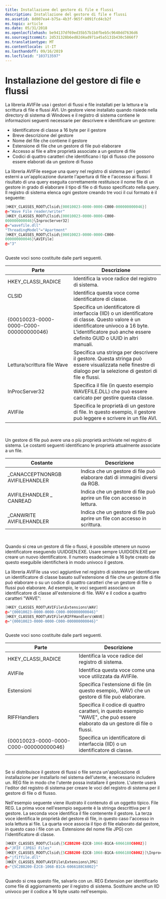 ```yaml
---
title: Installazione del gestore di file e flussi
description: Installazione del gestore di file e flussi
ms.assetid: 8d007ea4-b75a-4b3f-965f-8091fcd4cb2f
ms.topic: article
ms.date: 05/31/2018
ms.openlocfilehash: be94137df69ed35b57b1b8fbeb5c9640dd7636d6
ms.sourcegitcommit: 2d531328b6ed82d4ad971a45a5131b430c5866f7
ms.translationtype: MT
ms.contentlocale: it-IT
ms.lasthandoff: 09/16/2019
ms.locfileid: "103713597"
---
```

# <a name="file-and-stream-handler-installation"></a>Installazione del gestore di file e flussi

La libreria AVIFile usa i gestori di flussi e file installati per la lettura e la scrittura di file e flussi AVI. Un gestore viene installato quando risiede nella directory di sistema di Windows e il registro di sistema contiene le informazioni seguenti necessarie per descrivere e identificare un gestore:

-   Identificatore di classe a 16 byte per il gestore
-   Breve descrizione del gestore
-   Nome del file che contiene il gestore
-   Estensione di file che un gestore di file può elaborare
-   Accesso ai file e altre proprietà associate a un gestore di file
-   Codici di quattro caratteri che identificano i tipi di flusso che possono essere elaborati da un gestore di flusso

La libreria AVIFile esegue una query nel registro di sistema per i gestori esterni a un'applicazione durante l'apertura di file e l'accesso ai flussi. Il risultato di una query eseguita correttamente restituisce il nome file di un gestore in grado di elaborare il tipo di file o di flusso specificato nella query. Il registro di sistema elenca ogni gestore creando tre voci il cui formato è il seguente:


```C++
[HKEY_CLASSES_ROOT\Clsid\{00010023-0000-0000-C000-000000000046}] 
@="Wave File reader/writer" 
[HKEY_CLASSES_ROOT\Clsid\{00010023-0000-0000-C000- 
000000000046}\InprocServer32] 
@="wavefile.dll" 
"ThreadingModel"="Apartment" 
[HKEY_CLASSES_ROOT\Clsid\{00010023-0000-0000-C000- 
000000000046}\AVIFile] 
@="3" 
 
```



Queste voci sono costituite dalle parti seguenti.



| Parte                                   | Descrizione                                                                                                                                                                              |
|----------------------------------------|------------------------------------------------------------------------------------------------------------------------------------------------------------------------------------------|
| HKEY\_CLASSI\_RADICE                    | Identifica la voce radice del registro di sistema.                                                                                                                                               |
| CLSID                                  | Identifica questa voce come identificatore di classe.                                                                                                                                             |
| {00010023-0000-0000-C000-000000000046} | Specifica un identificatore di interfaccia (IID) o un identificatore di classe. Questo valore è un identificatore univoco a 16 byte. L'identificatore può anche essere definito GUID o UUID in altri manuali. |
| Lettura/scrittura file Wave                | Specifica una stringa per descrivere il gestore. Questa stringa può essere visualizzata nelle finestre di dialogo per la selezione di gestori di file e flussi.                                                         |
| InProcServer32                         | Specifica il file (in questo esempio WAVEFILE.DLL) che può essere caricato per gestire questa classe.                                                                                              |
| AVIFile                                | Specifica le proprietà di un gestore di file. In questo esempio, il gestore può leggere e scrivere in un file AVI.                                                                              |



 

Un gestore di file può avere una o più proprietà archiviate nel registro di sistema. Le costanti seguenti identificano le proprietà attualmente associate a un file.



| Costante                        | Descrizione                                                          |
|---------------------------------|----------------------------------------------------------------------|
| \_CANACCEPTNONRGB AVIFILEHANDLER | Indica che un gestore di file può elaborare dati di immagini diversi da RGB. |
| AVIFILEHANDLER \_ CANREAD         | Indica che un gestore di file può aprire un file con accesso in lettura.      |
| \_CANWRITE AVIFILEHANDLER        | Indica che un gestore di file può aprire un file con accesso in scrittura.     |



 

Quando si crea un gestore di file o flussi, è possibile ottenere un nuovo identificatore eseguendo UUIDGEN.EXE. Usare sempre UUIDGEN.EXE per creare un nuovo identificatore. Il numero esadecimale a 16 byte creato da questo eseguibile identificherà in modo univoco il gestore.

La libreria AVIFile usa voci aggiuntive nel registro di sistema per identificare un identificatore di classe basato sull'estensione di file che un gestore di file può elaborare o su un codice di quattro caratteri che un gestore di file o flussi può elaborare. Ad esempio, le voci seguenti associano un identificatore di classe all'estensione di file. WAV e il codice a quattro caratteri "WAVE":


```C++
[HKEY_CLASSES_ROOT\AVIFile\Extensions\WAV] 
@="{00010023-0000-0000-C000-000000000046}" 
[HKEY_CLASSES_ROOT\AVIFile\RIFFHandlers\WAVE] 
@="{00010023-0000-0000-C000-000000000046}" 
 
```



Queste voci sono costituite dalle parti seguenti.



| Parte                                   | Descrizione                                                                                       |
|----------------------------------------|---------------------------------------------------------------------------------------------------|
| HKEY\_CLASSI\_RADICE                    | Identifica la voce radice del registro di sistema.                                                        |
| AVIFile                                | Identifica questa voce come una voce utilizzata da AVIFile.                                                |
| Estensioni                             | Specifica l'estensione di file (in questo esempio,. WAV) che un gestore di file può elaborare.             |
| RIFFHandlers                           | Specifica il codice di quattro caratteri, in questo esempio "WAVE", che può essere elaborato da un gestore di file o flussi. |
| {00010023-0000-0000-C000-000000000046} | Specifica un identificatore di interfaccia (IID) o un identificatore di classe.                                      |



 

Se si distribuisce il gestore di flussi o file senza un'applicazione di installazione per installarlo nel sistema dell'utente, è necessario includere un. REG file in modo che l'utente possa installare il gestore. L'utente userà l'editor del registro di sistema per creare le voci del registro di sistema per il gestore di file o di flusso.

Nell'esempio seguente viene illustrato il contenuto di un oggetto tipico. File REG. La prima voce nell'esempio seguente è la stringa descrittiva per il gestore. La seconda voce identifica il file contenente il gestore. La terza voce identifica le proprietà del gestore di file, in questo caso l'accesso in sola lettura ai file. La quarta voce associa il tipo di file elaborato dal gestore, in questo caso i file con un. Estensione del nome file JPG) con l'identificatore di classe.


```C++
[HKEY_CLASSES_ROOT\Clsid\{5C2B8200-E2C8-1068-B1CA-6066188C6002}] 
@="JFIF (JPEG) Files" 
[HKEY_CLASSES_ROOT\Clsid\{5C2B8200-E2C8-1068-B1CA-6066188C6002}]\InprocServer32] 
@="jfiffile.dll" 
[HKEY_CLASSES_ROOT\AVIFile\Extensions\JPG] 
@="{5C2B8200-E2C8-1068-B1CA-6066188C6002}" 
 
```



Quando si crea questo file, salvarlo con un. REG Extension per identificarlo come file di aggiornamento per il registro di sistema. Sostituire anche un IID univoco per il codice a 16 byte usato nell'esempio.

 

 




